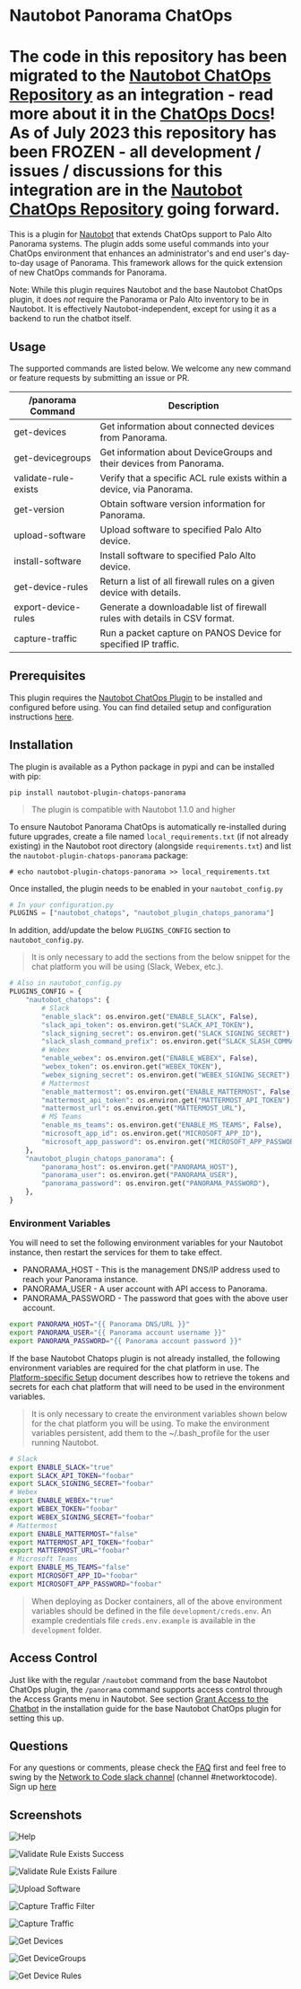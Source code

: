 # Nautobot Panorama ChatOps

# The code in this repository has been migrated to the [Nautobot ChatOps Repository](https://github.com/nautobot/nautobot-plugin-chatops) as an integration - read more about it in the [ChatOps Docs](https://docs.nautobot.com/projects/chatops/en/latest/admin/install/)! As of July 2023 this repository has been **FROZEN** - all development / issues / discussions for this integration are in the [Nautobot ChatOps Repository](https://github.com/nautobot/nautobot-plugin-chatops) going forward.

This is a plugin for [Nautobot](https://github.com/nautobot/nautobot) that extends ChatOps support to Palo Alto Panorama systems. The plugin adds some useful commands into your ChatOps environment that enhances an administrator's and end user's day-to-day usage of Panorama. This framework allows for the quick extension of new ChatOps commands for Panorama.

Note: While this plugin requires Nautobot and the base Nautobot ChatOps plugin, it does _not_ require the Panorama or Palo Alto inventory to be in Nautobot. It is effectively Nautobot-independent, except for using it as a backend to run the chatbot itself.

## Usage

The supported commands are listed below. We welcome any new command or feature requests by submitting an issue or PR.

| /panorama Command    | Description                                                                |
| -------------------- | -------------------------------------------------------------------------- |
| get-devices          | Get information about connected devices from Panorama.                     |
| get-devicegroups     | Get information about DeviceGroups and their devices from Panorama.        |
| validate-rule-exists | Verify that a specific ACL rule exists within a device, via Panorama.      |
| get-version          | Obtain software version information for Panorama.                          |
| upload-software      | Upload software to specified Palo Alto device.                             |
| install-software     | Install software to specified Palo Alto device.                            |
| get-device-rules     | Return a list of all firewall rules on a given device with details.        |
| export-device-rules  | Generate a downloadable list of firewall rules with details in CSV format. |
| capture-traffic      | Run a packet capture on PANOS Device for specified IP traffic.             |

## Prerequisites

This plugin requires the [Nautobot ChatOps Plugin](https://github.com/nautobot/nautobot-plugin-chatops) to be installed and configured before using. You can find detailed setup and configuration instructions [here](https://github.com/nautobot/nautobot-plugin-chatops/blob/develop/README.md).

## Installation

The plugin is available as a Python package in pypi and can be installed with pip:

```shell
pip install nautobot-plugin-chatops-panorama
```

> The plugin is compatible with Nautobot 1.1.0 and higher

To ensure Nautobot Panorama ChatOps is automatically re-installed during future upgrades, create a file named `local_requirements.txt` (if not already existing) in the Nautobot root directory (alongside `requirements.txt`) and list the `nautobot-plugin-chatops-panorama` package:

```no-highlight
# echo nautobot-plugin-chatops-panorama >> local_requirements.txt
```

Once installed, the plugin needs to be enabled in your `nautobot_config.py`

```python
# In your configuration.py
PLUGINS = ["nautobot_chatops", "nautobot_plugin_chatops_panorama"]
```

In addition, add/update the below `PLUGINS_CONFIG` section to `nautobot_config.py`.

> It is only necessary to add the sections from the below snippet for the chat platform you will be using (Slack, Webex, etc.).

```python
# Also in nautobot_config.py
PLUGINS_CONFIG = {
    "nautobot_chatops": {
        # Slack
        "enable_slack": os.environ.get("ENABLE_SLACK", False),
        "slack_api_token": os.environ.get("SLACK_API_TOKEN"),
        "slack_signing_secret": os.environ.get("SLACK_SIGNING_SECRET"),
        "slack_slash_command_prefix": os.environ.get("SLACK_SLASH_COMMAND_PREFIX", "/"),
        # Webex
        "enable_webex": os.environ.get("ENABLE_WEBEX", False),
        "webex_token": os.environ.get("WEBEX_TOKEN"),
        "webex_signing_secret": os.environ.get("WEBEX_SIGNING_SECRET"),
        # Mattermost
        "enable_mattermost": os.environ.get("ENABLE_MATTERMOST", False),
        "mattermost_api_token": os.environ.get("MATTERMOST_API_TOKEN"),
        "mattermost_url": os.environ.get("MATTERMOST_URL"),
        # MS Teams
        "enable_ms_teams": os.environ.get("ENABLE_MS_TEAMS", False),
        "microsoft_app_id": os.environ.get("MICROSOFT_APP_ID"),
        "microsoft_app_password": os.environ.get("MICROSOFT_APP_PASSWORD"),
    },
    "nautobot_plugin_chatops_panorama": {
        "panorama_host": os.environ.get("PANORAMA_HOST"),
        "panorama_user": os.environ.get("PANORAMA_USER"),
        "panorama_password": os.environ.get("PANORAMA_PASSWORD"),
    },
}
```

### Environment Variables

You will need to set the following environment variables for your Nautobot instance, then restart the services for them to take effect.

- PANORAMA_HOST - This is the management DNS/IP address used to reach your Panorama instance.
- PANORAMA_USER - A user account with API access to Panorama.
- PANORAMA_PASSWORD - The password that goes with the above user account.

```bash
export PANORAMA_HOST="{{ Panorama DNS/URL }}"
export PANORAMA_USER="{{ Panorama account username }}"
export PANORAMA_PASSWORD="{{ Panorama account password }}"
```

If the base Nautobot Chatops plugin is not already installed, the following environment variables are required for the chat platform in use. The [Platform-specific Setup](https://github.com/nautobot/nautobot-plugin-chatops/blob/develop/docs/chat_setup/chat_setup.md#platform-specific-setup) document describes how to retrieve the tokens and secrets for each chat platform that will need to be used in the environment variables.

> It is only necessary to create the environment variables shown below for the chat platform you will be using. To make the environment variables persistent, add them to the ~/.bash_profile for the user running Nautobot.

```bash
# Slack
export ENABLE_SLACK="true"
export SLACK_API_TOKEN="foobar"
export SLACK_SIGNING_SECRET="foobar"
# Webex
export ENABLE_WEBEX="true"
export WEBEX_TOKEN="foobar"
export WEBEX_SIGNING_SECRET="foobar"
# Mattermost
export ENABLE_MATTERMOST="false"
export MATTERMOST_API_TOKEN="foobar"
export MATTERMOST_URL="foobar"
# Microsoft Teams
export ENABLE_MS_TEAMS="false"
export MICROSOFT_APP_ID="foobar"
export MICROSOFT_APP_PASSWORD="foobar"
```

> When deploying as Docker containers, all of the above environment variables should be defined in the file `development/creds.env`. An example credentials file `creds.env.example` is available in the `development` folder.

## Access Control

Just like with the regular `/nautobot` command from the base Nautobot ChatOps plugin, the `/panorama` command supports access control through the Access Grants menu in Nautobot. See section [Grant Access to the Chatbot](https://github.com/nautobot/nautobot-plugin-chatops/blob/develop/docs/chat_setup/chat_setup.md#grant-access-to-the-chatbot) in the installation guide for the base Nautobot ChatOps plugin for setting this up.

## Questions

For any questions or comments, please check the [FAQ](FAQ.md) first and feel free to swing by the [Network to Code slack channel](https://networktocode.slack.com/) (channel #networktocode).
Sign up [here](http://slack.networktocode.com/)

## Screenshots

![Help](docs/img/screenshot1.png)

![Validate Rule Exists Success](docs/img/screenshot2.png)

![Validate Rule Exists Failure](docs/img/screenshot3.png)

![Upload Software](docs/img/screenshot4.png)

![Capture Traffic Filter](docs/img/screenshot5.png)

![Capture Traffic](docs/img/screenshot6.png)

![Get Devices](docs/img/screenshot7.png)

![Get DeviceGroups](docs/img/screenshot8.png)

![Get Device Rules](docs/img/screenshot9.png)
